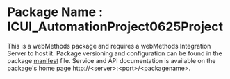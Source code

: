 # Package Name : ICUI_AutomationProject0625Project
This is a webMethods package and requires a webMethods Integration Server to host it. Package versioning and configuration can be found in the package [manifest](./ICUI_AutomationProject0625Project/manifest.v3) file. Service and API documentation is available on the package's home page http://&lt;server&gt;:&lt;port&gt;/&lt;packagename>.